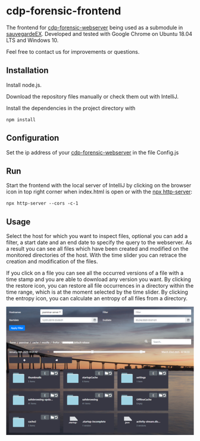 # cdp-forensic-frontend

The frontend for [cdp-forensic-webserver](https://github.com/meinlschmidt/cdp-forensic-webserver)
being used as a submodule in [sauvegardeEX](https://github.com/LudwigEnglbrecht/sauvegardeEX).
Developed and tested with Google Chrome on Ubuntu 18.04 LTS and Windows 10.

Feel free to contact us for improvements or questions.

## Installation

Install node.js.

Download the repository files manually or check them out with IntelliJ.

Install the dependencies in the project directory with
```
npm install
```

## Configuration

Set the ip address of your [cdp-forensic-webserver](https://github.com/meinlschmidt/cdp-forensic-webserver) in the file Config.js

## Run

Start the frontend with the local server of IntelliJ by clicking on the browser icon in top right corner when index.html is open or with the [npx http-server](https://www.npmjs.com/package/http-server):
```
npx http-server --cors -c-1
```

## Usage

Select the host for which you want to inspect files, optional you can add a filter, a start date and an end date to specify the query to the webserver.
As a result you can see all files which have been created and modified on the monitored directories of the host.
With the time slider you can retrace the creation and modification of the files.

If you click on a file you can see all the occurred versions of a file with a time stamp and you are able to download any version you want.
By clicking the restore icon, you can restore all file occurrences in a directory within the time range, which is at the moment selected by the time slider.
By clicking the entropy icon, you can calculate an entropy of all files from a directory.
 
![](images/screenshot.png?raw=true)
